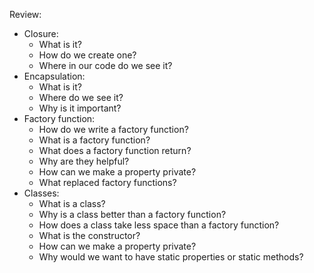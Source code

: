 Review: 

- Closure:
    - What is it?
    - How do we create one?
    - Where in our code do we see it?
- Encapsulation:
    - What is it?
    - Where do we see it?
    - Why is it important?
- Factory function:
    - How do we write a factory function?
    - What is a factory function?
    - What does a factory function return?
    - Why are they helpful?
    - How can we make a property private?
    - What replaced factory functions?
- Classes:
    - What is a class?
    - Why is a class better than a factory function?
    - How does a class take less space than a factory function?
    - What is the constructor?
    - How can we make a property private?
    - Why would we want to have static properties or static methods?